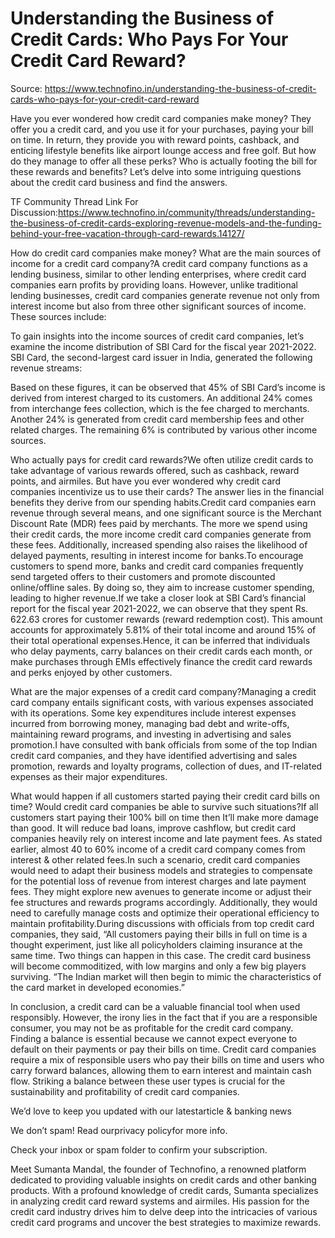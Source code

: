 # Understanding the Business of Credit Cards: Who Pays For Your Credit Card Reward?

Source: https://www.technofino.in/understanding-the-business-of-credit-cards-who-pays-for-your-credit-card-reward

Have you ever wondered how credit card companies make money? They offer you a credit card, and you use it for your purchases, paying your bill on time. In return, they provide you with reward points, cashback, and enticing lifestyle benefits like airport lounge access and free golf. But how do they manage to offer all these perks? Who is actually footing the bill for these rewards and benefits? Let’s delve into some intriguing questions about the credit card business and find the answers.

TF Community Thread Link For Discussion:https://www.technofino.in/community/threads/understanding-the-business-of-credit-cards-exploring-revenue-models-and-the-funding-behind-your-free-vacation-through-card-rewards.14127/

How do credit card companies make money? What are the main sources of income for a credit card company?A credit card company functions as a lending business, similar to other lending enterprises, where credit card companies earn profits by providing loans. However, unlike traditional lending businesses, credit card companies generate revenue not only from interest income but also from three other significant sources of income. These sources include:

To gain insights into the income sources of credit card companies, let’s examine the income distribution of SBI Card for the fiscal year 2021-2022. SBI Card, the second-largest card issuer in India, generated the following revenue streams:

Based on these figures, it can be observed that 45% of SBI Card’s income is derived from interest charged to its customers. An additional 24% comes from interchange fees collection, which is the fee charged to merchants. Another 24% is generated from credit card membership fees and other related charges. The remaining 6% is contributed by various other income sources.

Who actually pays for credit card rewards?We often utilize credit cards to take advantage of various rewards offered, such as cashback, reward points, and airmiles. But have you ever wondered why credit card companies incentivize us to use their cards? The answer lies in the financial benefits they derive from our spending habits.Credit card companies earn revenue through several means, and one significant source is the Merchant Discount Rate (MDR) fees paid by merchants. The more we spend using their credit cards, the more income credit card companies generate from these fees. Additionally, increased spending also raises the likelihood of delayed payments, resulting in interest income for banks.To encourage customers to spend more, banks and credit card companies frequently send targeted offers to their customers and promote discounted online/offline sales. By doing so, they aim to increase customer spending, leading to higher revenue.If we take a closer look at SBI Card’s financial report for the fiscal year 2021-2022, we can observe that they spent Rs. 622.63 crores for customer rewards (reward redemption cost). This amount accounts for approximately 5.81% of their total income and around 15% of their total operational expenses.Hence, it can be inferred that individuals who delay payments, carry balances on their credit cards each month, or make purchases through EMIs effectively finance the credit card rewards and perks enjoyed by other customers.

What are the major expenses of a credit card company?Managing a credit card company entails significant costs, with various expenses associated with its operations. Some key expenditures include interest expenses incurred from borrowing money, managing bad debt and write-offs, maintaining reward programs, and investing in advertising and sales promotion.I have consulted with bank officials from some of the top Indian credit card companies, and they have identified advertising and sales promotion, rewards and loyalty programs, collection of dues, and IT-related expenses as their major expenditures.

What would happen if all customers started paying their credit card bills on time? Would credit card companies be able to survive such situations?If all customers start paying their 100% bill on time then It’ll make more damage than good. It will reduce bad loans, improve cashflow, but credit card companies heavily rely on interest income and late payment fees. As stated earlier, almost 40 to 60% income of a credit card company comes from interest & other related fees.In such a scenario, credit card companies would need to adapt their business models and strategies to compensate for the potential loss of revenue from interest charges and late payment fees. They might explore new avenues to generate income or adjust their fee structures and rewards programs accordingly. Additionally, they would need to carefully manage costs and optimize their operational efficiency to maintain profitability.During discussions with officials from top credit card companies, they said, “All customers paying their bills in full on time is a thought experiment, just like all policyholders claiming insurance at the same time. Two things can happen in this case. The credit card business will become commoditized, with low margins and only a few big players surviving. “The Indian market will then begin to mimic the characteristics of the card market in developed economies.”

In conclusion, a credit card can be a valuable financial tool when used responsibly. However, the irony lies in the fact that if you are a responsible consumer, you may not be as profitable for the credit card company. Finding a balance is essential because we cannot expect everyone to default on their payments or pay their bills on time. Credit card companies require a mix of responsible users who pay their bills on time and users who carry forward balances, allowing them to earn interest and maintain cash flow. Striking a balance between these user types is crucial for the sustainability and profitability of credit card companies.

We’d love to keep you updated with our latestarticle & banking news

We don’t spam! Read ourprivacy policyfor more info.

Check your inbox or spam folder to confirm your subscription.

Meet Sumanta Mandal, the founder of Technofino, a renowned platform dedicated to providing valuable insights on credit cards and other banking products. With a profound knowledge of credit cards, Sumanta specializes in analyzing credit card reward systems and airmiles. His passion for the credit card industry drives him to delve deep into the intricacies of various credit card programs and uncover the best strategies to maximize rewards.